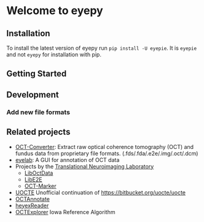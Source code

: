 # Welcome to eyepy

## Installation
To install the latest version of eyepy run `pip install -U eyepie`. It is `eyepie` and not `eyepy` for installation with pip.

## Getting Started

## Development

### Add new file formats

## Related projects

+ [OCT-Converter](https://github.com/marksgraham/OCT-Converter): Extract raw optical coherence tomography (OCT) and fundus data from proprietary file formats. (.fds/.fda/.e2e/.img/.oct/.dcm)
+ [eyelab](https://github.com/MedVisBonn/eyelab): A GUI for annotation of OCT data
+ Projects by the [Translational Neuroimaging Laboratory](https://github.com/neurodial)
  + [LibOctData](https://github.com/neurodial/LibOctData)
  + [LibE2E](https://github.com/neurodial/LibE2E)
  + [OCT-Marker](https://github.com/neurodial/OCT-Marker)
+ [UOCTE](https://github.com/TSchlosser13/UOCTE) Unofficial continuation of https://bitbucket.org/uocte/uocte
+ [OCTAnnotate](https://github.com/krzyk87/OCTAnnotate)
+ [heyexReader](https://github.com/ayl/heyexReader)
+ [OCTExplorer](https://www.iibi.uiowa.edu/oct-reference) Iowa Reference Algorithm
